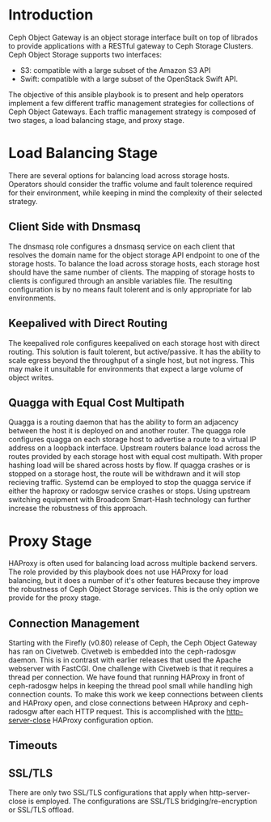 # Introduction

Ceph Object Gateway is an object storage interface built on top of librados
to provide applications with a RESTful gateway to Ceph Storage Clusters. Ceph
Object Storage supports two interfaces:

* S3: compatible with a large subset of the Amazon S3 API
* Swift: compatible with a large subset of the OpenStack Swift API.

The objective of this ansible playbook is to present and help operators
implement a few different traffic management strategies for collections of Ceph
Object Gateways. Each traffic management strategy is composed of two stages,
a load balancing stage, and proxy stage.

# Load Balancing Stage

There are several options for balancing load across storage hosts. Operators
should consider the traffic volume and fault tolerence required for their
environment, while keeping in mind the complexity of their selected strategy.

## Client Side with Dnsmasq

The dnsmasq role configures a dnsmasq service on each client that resolves the
domain name for the object storage API endpoint to one of the storage hosts. To
balance the load across storage hosts, each storage host should have the same
number of clients. The mapping of storage hosts to clients is configured through
an ansible variables file. The resulting configuration is by no means fault
tolerent and is only appropriate for lab environments.

## Keepalived with Direct Routing

The keepalived role configures keepalived on each storage host with direct
routing. This solution is fault tolerent, but active/passive. It has the
ability to scale egress beyond the throughput of a single host, but not
ingress. This may make it unsuitable for environments that expect a large
volume of object writes.

## Quagga with Equal Cost Multipath

Quagga is a routing daemon that has the ability to form an adjacency between
the host it is deployed on and another router. The quagga role configures
quagga on each storage host to advertise a route to a virtual IP address on
a loopback interface. Upstream routers balance load across the routes provided
by each storage host with equal cost multipath. With proper hashing load will
be shared across hosts by flow. If quagga crashes or is stopped on a storage
host, the route will be withdrawn and it will stop recieving traffic. Systemd
can be employed to stop the quagga service if either the haproxy or radosgw
service crashes or stops. Using upstream switching equipment with Broadcom
Smart-Hash technology can further increase the robustness of this approach.

# Proxy Stage

HAProxy is often used for balancing load across multiple backend servers. The
role provided by this playbook does not use HAProxy for load balancing, but it
does a number of it's other features because they improve the robustness of
Ceph Object Storage services. This is the only option we provide for the proxy
stage.

## Connection Management

Starting with the Firefly (v0.80) release of Ceph, the Ceph Object Gateway has
ran on Civetweb. Civetweb is embedded into the ceph-radosgw daemon. This is in
contrast with earlier releases that used the Apache webserver with FastCGI. One
challenge with Civetweb is that it requires a thread per connection. We have
found that running HAProxy in front of ceph-radosgw helps in keeping the
thread pool small while handling high connection counts. To make this work we
keep connections between clients and HAProxy open, and close connections between
HAproxy and ceph-radosgw after each HTTP request. This is accomplished with the
[http-server-close](https://cbonte.github.io/haproxy-dconv/1.9/configuration.html#option%20http-server-close) HAProxy configuration option.

## Timeouts

## SSL/TLS

There are only two SSL/TLS configurations that apply when http-server-close is
employed. The configurations are SSL/TLS bridging/re-encryption or SSL/TLS
offload. 
